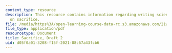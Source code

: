 ```yaml
---
content_type: resource
description: This resource contains information regarding writing science fiction
  on sacrifice.
file: /media/https%3A/open-learning-course-data-rc.s3.amazonaws.com/21w-759-writing-science-fiction-spring-2016/d05f0a013208f15f202188c67a43fcb6_MIT21W_759S16_Sacrifice2.pdf
file_type: application/pdf
resourcetype: Document
title: Sacrifice, Draft 2
uid: d05f0a01-3208-f15f-2021-88c67a43fcb6
---
```

